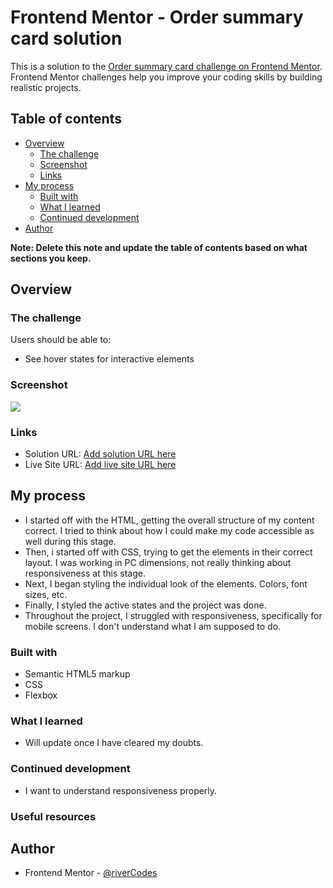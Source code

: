 # Frontend Mentor - Order summary card solution

This is a solution to the [Order summary card challenge on Frontend Mentor](https://www.frontendmentor.io/challenges/order-summary-component-QlPmajDUj). Frontend Mentor challenges help you improve your coding skills by building realistic projects. 

## Table of contents

- [Overview](#overview)
  - [The challenge](#the-challenge)
  - [Screenshot](#screenshot)
  - [Links](#links)
- [My process](#my-process)
  - [Built with](#built-with)
  - [What I learned](#what-i-learned)
  - [Continued development](#continued-development)
- [Author](#author)


**Note: Delete this note and update the table of contents based on what sections you keep.**

## Overview

### The challenge

Users should be able to:

- See hover states for interactive elements

### Screenshot

![](images/order-summary-component-screenshot.png.jpg)

### Links

- Solution URL: [Add solution URL here](https://your-solution-url.com)
- Live Site URL: [Add live site URL here](https://your-live-site-url.com)

## My process

* I started off with the HTML, getting the overall structure of my content correct. I tried to think about how I could make my code accessible as well during this stage.
* Then, i started off with CSS, trying to get the elements in their correct layout. I was working in PC dimensions, not really thinking about responsiveness at this stage.
* Next, I began styling the individual look of the elements. Colors, font sizes, etc.
* Finally, I styled the active states and the project was done. 
* Throughout the project, I struggled with responsiveness, specifically for mobile screens. I don't understand what I am supposed to do.

### Built with

- Semantic HTML5 markup
- CSS
- Flexbox

### What I learned

- Will update once I have cleared my doubts.

### Continued development

- I want to understand responsiveness properly.

### Useful resources


## Author

- Frontend Mentor - [@riverCodes](https://www.frontendmentor.io/profile/riverCodes)
